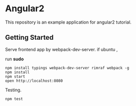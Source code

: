 # Angular2 
This repository is an example application for angular2 tutorial.


## Getting Started

Serve frontend app by webpack-dev-server.
if ubuntu , 

run **sudo**

```
npm install typings webpack-dev-server rimraf webpack -g
npm install
npm start
open http://localhost:8080
```

Testing.

```
npm test
```

